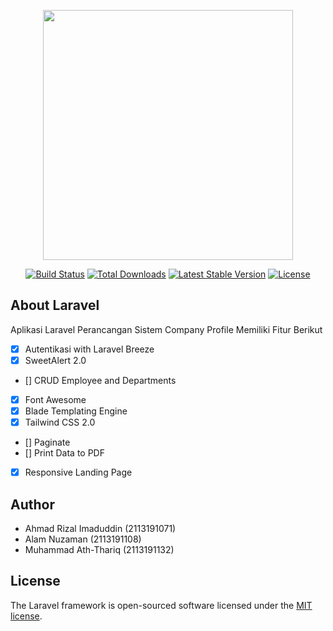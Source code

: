 <p align="center"><a href="https://laravel.com" target="_blank"><img src="https://raw.githubusercontent.com/laravel/art/master/logo-lockup/5%20SVG/2%20CMYK/1%20Full%20Color/laravel-logolockup-cmyk-red.svg" width="400"></a></p>

<p align="center">
<a href="https://travis-ci.org/laravel/framework"><img src="https://travis-ci.org/laravel/framework.svg" alt="Build Status"></a>
<a href="https://packagist.org/packages/laravel/framework"><img src="https://img.shields.io/packagist/dt/laravel/framework" alt="Total Downloads"></a>
<a href="https://packagist.org/packages/laravel/framework"><img src="https://img.shields.io/packagist/v/laravel/framework" alt="Latest Stable Version"></a>
<a href="https://packagist.org/packages/laravel/framework"><img src="https://img.shields.io/packagist/l/laravel/framework" alt="License"></a>
</p>

## About Laravel

Aplikasi Laravel Perancangan Sistem Company Profile
Memiliki Fitur Berikut

- [x] Autentikasi with Laravel Breeze
- [x] SweetAlert 2.0
- [] CRUD Employee and Departments
- [x] Font Awesome
- [x] Blade Templating Engine
- [x] Tailwind CSS 2.0
- [] Paginate
- [] Print Data to PDF
- [x] Responsive Landing Page

## Author
-  Ahmad Rizal Imaduddin (2113191071)
-  Alam Nuzaman (2113191108)
-  Muhammad Ath-Thariq (2113191132)

## License

The Laravel framework is open-sourced software licensed under the [MIT license](https://opensource.org/licenses/MIT).
